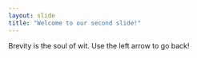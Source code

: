 ```yaml
---
layout: slide
title: "Welcome to our second slide!"
---
```

Brevity is the soul of wit.
Use the left arrow to go back!
